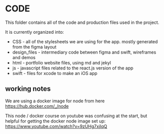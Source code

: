 # CODE

This folder contains all of the code and production files used in the project.

It is currently organized into:
* CSS - all of the stylesheets we are using for the app. mostly generated from the figma layout
* design_files - intermediary code between figma and swift, wireframes and demos
* html - portfolio website files, using md and jekyl
* js - javascript files related to the react.js version of the app
* swift - files for xcode to make an iOS app

## working notes

We are using a docker image for node from here <https://hub.docker.com/_/node>

This node / docker course on youtube was confusing at the start, but helpful for getting the docker node image set up:
<https://www.youtube.com/watch?v=9zUHg7xjIqQ>
